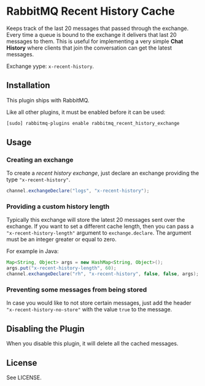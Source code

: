 # RabbitMQ Recent History Cache

Keeps track of the last 20 messages that passed through the exchange. Every time a queue is bound to the exchange it delivers that last 20 messages to them. This is useful for implementing a very simple __Chat History__ where clients that join the conversation can get the latest messages.

Exchange yype: `x-recent-history`.

## Installation ##

This plugin ships with RabbitMQ. 

Like all other plugins, it must be enabled before it can be used:

```bash
[sudo] rabbitmq-plugins enable rabbitmq_recent_history_exchange
```

## Usage ##

### Creating an exchange

To create a _recent history exchange_, just declare an exchange providing the type `"x-recent-history"`.

```java
channel.exchangeDeclare("logs", "x-recent-history");
```

### Providing a custom history length

Typically this exchange will store the latest 20 messages sent over
the exchange. If you want to set a different cache length, then you
can pass a `"x-recent-history-length"` argument to `exchange.declare`.
The argument must be an integer greater or equal to zero.

For example in Java:

```java
Map<String, Object> args = new HashMap<String, Object>();
args.put("x-recent-history-length", 60);
channel.exchangeDeclare("rh", "x-recent-history", false, false, args);
```

### Preventing some messages from being stored

In case you would like to not store certain messages, just
add the header `"x-recent-history-no-store"` with the value `true` to
the message.

## Disabling the Plugin

When you disable this plugin, it will delete all the cached messages.

## License

See LICENSE.
